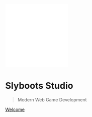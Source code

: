 <!-- _coverpage.md -->

![logo](media/logo_white.svg)

# Slyboots Studio

> Modern Web Game Development

[Welcome](#welcome)
